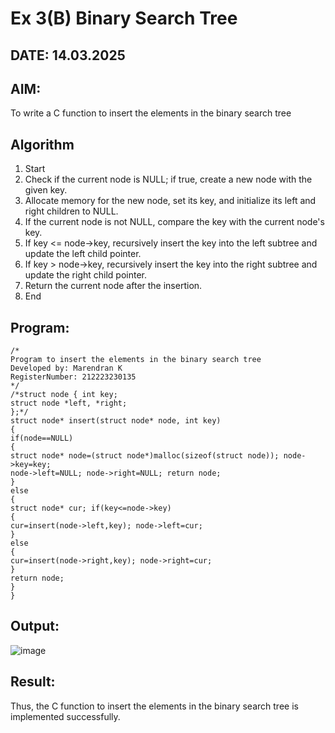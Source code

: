 # Ex 3(B) Binary Search Tree
## DATE: 14.03.2025
## AIM:
To write a C function to insert the elements in the binary search tree

## Algorithm
1. Start
2. Check if the current node is NULL; if true, create a new node with the given key.
3. Allocate memory for the new node, set its key, and initialize its left and right children to NULL.
4. If the current node is not NULL, compare the key with the current node's key.
5. If key <= node->key, recursively insert the key into the left subtree and update the left child pointer.
6. If key > node->key, recursively insert the key into the right subtree and update the right child pointer.
7. Return the current node after the insertion.
8. End

## Program:
```
/*
Program to insert the elements in the binary search tree
Developed by: Marendran K
RegisterNumber: 212223230135
*/
/*struct node { int key;
struct node *left, *right;
};*/
struct node* insert(struct node* node, int key)
{
if(node==NULL)
{
struct node* node=(struct node*)malloc(sizeof(struct node)); node->key=key;
node->left=NULL; node->right=NULL; return node;
}
else
{
struct node* cur; if(key<=node->key)
{
cur=insert(node->left,key); node->left=cur;
}
else
{
cur=insert(node->right,key); node->right=cur;
}
return node;
}
}
```

## Output:
![image](https://github.com/user-attachments/assets/7aa7666a-9589-4dcb-8d84-ff3fcf02441d)



## Result:
Thus, the C function to insert the elements in the binary search tree is implemented successfully.
